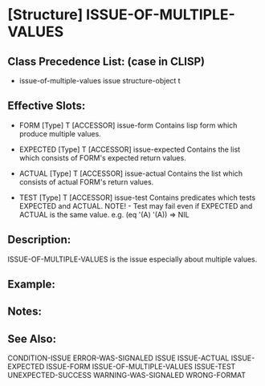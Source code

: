 # [Structure] ISSUE-OF-MULTIPLE-VALUES

## Class Precedence List: (case in CLISP)

* issue-of-multiple-values issue structure-object t

## Effective Slots:

* FORM [Type] T
[ACCESSOR] issue-form
Contains lisp form which produce multiple values.

* EXPECTED [Type] T
[ACCESSOR] issue-expected
Contains the list which consists of FORM's expected return values.

* ACTUAL [Type] T
[ACCESSOR] issue-actual
Contains the list which consists of actual FORM's return values.

* TEST [Type] T
[ACCESSOR] issue-test
Contains predicates which tests EXPECTED and ACTUAL.
NOTE! - Test may fail even if EXPECTED and ACTUAL is the same value.
e.g. (eq '(A) '(A)) => NIL

## Description:
ISSUE-OF-MULTIPLE-VALUES is the issue especially about multiple values.

## Example:

## Notes:

## See Also:

CONDITION-ISSUE
ERROR-WAS-SIGNALED
ISSUE
ISSUE-ACTUAL
ISSUE-EXPECTED
ISSUE-FORM
ISSUE-OF-MULTIPLE-VALUES
ISSUE-TEST
UNEXPECTED-SUCCESS
WARNING-WAS-SIGNALED
WRONG-FORMAT

